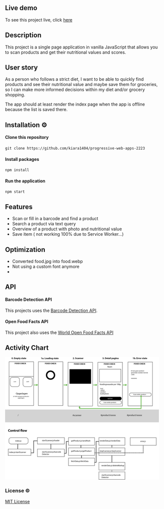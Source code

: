 ## Live demo

To see this project live, click [here](https://pwa-23.onrender.com/)

## Description

<!-- ☝️ replace this description with a description of your own work -->

This project is a single page application in vanilla JavaScript that allows you to scan products and get their nutritional values and scores.

## User story
As a person who follows a strict diet, I want to be able to quickly find products and see their nutritional value and maybe save them for groceries, so I can make more informed decisions within my diet and/or grocery shopping.

The app should at least render the index page when the app is offline because the list is saved there.


## Installation ⚙️

#### Clone this repository

```
git clone https://github.com/kiara1404/progressive-web-apps-2223
```

#### Install packages

```
npm install
```

#### Run the application

```
npm start
```

<!-- ...but how does one use this project? What are its features 🤔 -->

## Features
* Scan or fill in a barcode and find a product
* Search a product via text query
* Overview of a product with photo and nutritional value
* Save item ( not working 100% due to Service Worker...)

## Optimization
* Converted food.jpg into food.webp
* Not using a custom font anymore
* 

## API

#### Barcode Detection API

This projects uses the [Barcode Detection API](https://developer.mozilla.org/en-US/docs/Web/API/Barcode_Detection_API).

#### Open Food Facts API

This project also uses the [World Open Food Facts API](https://world.openfoodfacts.org/data)

<!-- Maybe a checklist of done stuff and stuff still on your wishlist? ✅ -->

## Activity Chart

![](https://github.com/kiara1404/food-check/blob/main/img/activity-chartv2.0.png?raw=true)

### License ©

[MIT License](https://github.com/kiara1404/web-app-from-scratch-2122/blob/main/LICENSE)

<!-- How about a license here? 📜 (or is it a licence?) 🤷 -->
